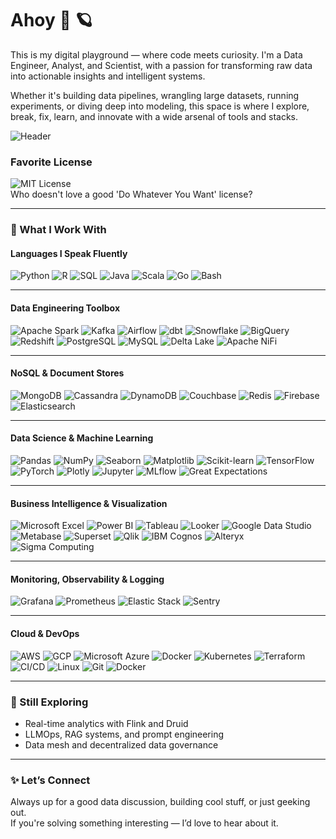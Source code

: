 # Ahoy 👋 🪐

This is my digital playground — where code meets curiosity. I'm a Data Engineer, Analyst, and Scientist, with a passion for transforming raw data into actionable insights and intelligent systems.

Whether it's building data pipelines, wrangling large datasets, running experiments, or diving deep into modeling, this space is where I explore, break, fix, learn, and innovate with a wide arsenal of tools and stacks.


![Header](https://github.com/wesonga/wesonga/blob/main/bob.gif)

### Favorite License

![MIT License](https://img.shields.io/badge/License-MIT-yellow.svg) <br />
Who doesn't love a good 'Do Whatever You Want' license?

---

### 🔬 What I Work With

#### Languages I Speak Fluently

![Python](https://img.shields.io/badge/-Python-000?&logo=Python)
![R](https://img.shields.io/badge/-R-000?&logo=R)
![SQL](https://img.shields.io/badge/-SQL-000?&logo=MySQL)
![Java](https://img.shields.io/badge/-Java-000?&logo=Java)
![Scala](https://img.shields.io/badge/-Scala-000?&logo=Scala)
![Go](https://img.shields.io/badge/-Go-000?&logo=Go)
![Bash](https://img.shields.io/badge/-Bash-000?&logo=GNU%20Bash)

---

#### Data Engineering Toolbox

![Apache Spark](https://img.shields.io/badge/-Apache_Spark-000?&logo=Apache%20Spark)
![Kafka](https://img.shields.io/badge/-Kafka-000?&logo=Apache%20Kafka)
![Airflow](https://img.shields.io/badge/-Apache_Airflow-000?&logo=Apache%20Airflow)
![dbt](https://img.shields.io/badge/-dbt-000?&logo=dbt%20Labs)
![Snowflake](https://img.shields.io/badge/-Snowflake-000?&logo=Snowflake)
![BigQuery](https://img.shields.io/badge/-BigQuery-000?&logo=Google%20Cloud)
![Redshift](https://img.shields.io/badge/-Redshift-000?&logo=Amazon%20Redshift)
![PostgreSQL](https://img.shields.io/badge/-PostgreSQL-000?&logo=PostgreSQL)
![MySQL](https://img.shields.io/badge/-MySQL-000?&logo=MySQL)
![Delta Lake](https://img.shields.io/badge/-Delta_Lake-000?&logo=Delta)
![Apache NiFi](https://img.shields.io/badge/-Apache_NiFi-000?&logo=Apache)

---

#### NoSQL & Document Stores

![MongoDB](https://img.shields.io/badge/-MongoDB-000?&logo=MongoDB)
![Cassandra](https://img.shields.io/badge/-Cassandra-000?&logo=Apache%20Cassandra)
![DynamoDB](https://img.shields.io/badge/-DynamoDB-000?&logo=Amazon%20DynamoDB)
![Couchbase](https://img.shields.io/badge/-Couchbase-000?&logo=Couchbase)
![Redis](https://img.shields.io/badge/-Redis-000?&logo=Redis)
![Firebase](https://img.shields.io/badge/-Firebase-000?&logo=Firebase)
![Elasticsearch](https://img.shields.io/badge/-Elasticsearch-000?&logo=Elasticsearch)

---

#### Data Science & Machine Learning

![Pandas](https://img.shields.io/badge/-Pandas-000?&logo=Pandas)
![NumPy](https://img.shields.io/badge/-NumPy-000?&logo=NumPy)
![Seaborn](https://img.shields.io/badge/-Seaborn-000?&logo=Seaborn)
![Matplotlib](https://img.shields.io/badge/-Matplotlib-000?&logo=Matplotlib)
![Scikit-learn](https://img.shields.io/badge/-Scikit--learn-000?&logo=scikit-learn)
![TensorFlow](https://img.shields.io/badge/-TensorFlow-000?&logo=TensorFlow)
![PyTorch](https://img.shields.io/badge/-PyTorch-000?&logo=PyTorch)
![Plotly](https://img.shields.io/badge/-Plotly-000?&logo=Plotly)
![Jupyter](https://img.shields.io/badge/-Jupyter-000?&logo=Jupyter)
![MLflow](https://img.shields.io/badge/-MLflow-000?&logo=MLflow)
![Great Expectations](https://img.shields.io/badge/-Great_Expectations-000?&logo=Great%20Expectations)

---

#### Business Intelligence & Visualization

![Microsoft Excel](https://img.shields.io/badge/-Microsoft_Excel-000?&logo=Microsoft%20Excel)
![Power BI](https://custom-icon-badges.demolab.com/badge/Power%20BI-000?logo=power-bi)
![Tableau](https://custom-icon-badges.demolab.com/badge/Tableau-000?logo=tableau)
![Looker](https://img.shields.io/badge/-Looker-000?&logo=Looker)
![Google Data Studio](https://img.shields.io/badge/-Google_Data_Studio-000?&logo=Google%20Analytics)
![Metabase](https://img.shields.io/badge/-Metabase-000?&logo=Metabase)
![Superset](https://img.shields.io/badge/-Apache_Superset-000?&logo=Apache)
![Qlik](https://img.shields.io/badge/-Qlik-000?&logo=Qlik)
![IBM Cognos](https://img.shields.io/badge/-IBM_Cognos-000?&logo=IBM)
![Alteryx](https://img.shields.io/badge/-Alteryx-000?&logo=Alteryx)
![Sigma Computing](https://img.shields.io/badge/-Sigma_Computing-000?&logo=Sigma)

---

#### Monitoring, Observability & Logging

![Grafana](https://img.shields.io/badge/-Grafana-000?&logo=Grafana)
![Prometheus](https://img.shields.io/badge/-Prometheus-000?&logo=Prometheus)
![Elastic Stack](https://img.shields.io/badge/-ELK_Stack-000?&logo=Elasticsearch)
![Sentry](https://img.shields.io/badge/-Sentry-000?&logo=Sentry)

---

#### Cloud & DevOps

![AWS](https://img.shields.io/badge/AWS-000?logo=amazon-web-services)
![GCP](https://img.shields.io/badge/-GCP-000?&logo=Google%20Cloud)
![Microsoft Azure](https://custom-icon-badges.demolab.com/badge/Microsoft%20Azure-000?logo=msazure)
![Docker](https://img.shields.io/badge/-Docker-000?&logo=Docker)
![Kubernetes](https://img.shields.io/badge/-Kubernetes-000?&logo=Kubernetes)
![Terraform](https://img.shields.io/badge/-Terraform-000?&logo=Terraform)
![CI/CD](https://img.shields.io/badge/-CI/CD-000?&logo=CircleCI)
![Linux](https://img.shields.io/badge/-Linux-000?&logo=Linux)
![Git](https://img.shields.io/badge/-Git-000?&logo=Git)
![Docker](https://img.shields.io/badge/Docker-000?logo=docker)

---

### 🧭 Still Exploring

- Real-time analytics with Flink and Druid  
- LLMOps, RAG systems, and prompt engineering  
- Data mesh and decentralized data governance  

---

### ✨ Let’s Connect

Always up for a good data discussion, building cool stuff, or just geeking out.  
If you're solving something interesting — I’d love to hear about it.
